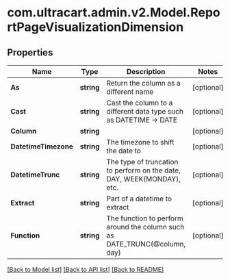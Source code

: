 # com.ultracart.admin.v2.Model.ReportPageVisualizationDimension
## Properties

Name | Type | Description | Notes
------------ | ------------- | ------------- | -------------
**As** | **string** | Return the column as a different name | [optional] 
**Cast** | **string** | Cast the column to a different data type such as DATETIME -&gt; DATE | [optional] 
**Column** | **string** |  | [optional] 
**DatetimeTimezone** | **string** | The timezone to shift the date to | [optional] 
**DatetimeTrunc** | **string** | The type of truncation to perform on the date, DAY, WEEK(MONDAY), etc. | [optional] 
**Extract** | **string** | Part of a datetime to extract | [optional] 
**Function** | **string** | The function to perform around the column such as DATE_TRUNC(@column, day) | [optional] 


[[Back to Model list]](../README.md#documentation-for-models) [[Back to API list]](../README.md#documentation-for-api-endpoints) [[Back to README]](../README.md)

